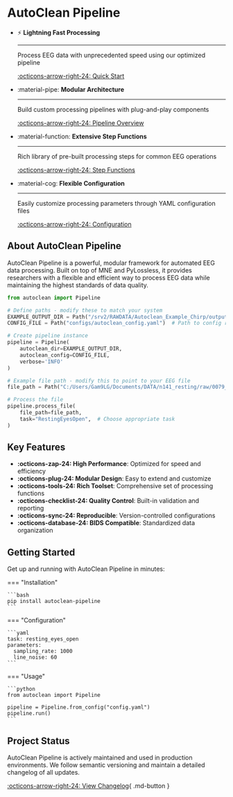 # AutoClean Pipeline

<div class="grid cards" markdown>

-   :zap: __Lightning Fast Processing__

    ---

    Process EEG data with unprecedented speed using our optimized pipeline

    [:octicons-arrow-right-24: Quick Start](getting-started/quick-start.md)

-   :material-pipe: __Modular Architecture__

    ---
    
    Build custom processing pipelines with plug-and-play components

    [:octicons-arrow-right-24: Pipeline Overview](user-guide/pipeline-overview.md)

-   :material-function: __Extensive Step Functions__

    ---
    
    Rich library of pre-built processing steps for common EEG operations

    [:octicons-arrow-right-24: Step Functions](user-guide/step-functions.md)

-   :material-cog: __Flexible Configuration__

    ---
    
    Easily customize processing parameters through YAML configuration files

    [:octicons-arrow-right-24: Configuration](getting-started/configuration.md)

</div>

## About AutoClean Pipeline

AutoClean Pipeline is a powerful, modular framework for automated EEG data processing. Built on top of MNE and PyLossless, it provides researchers with a flexible and efficient way to process EEG data while maintaining the highest standards of data quality.

```python
from autoclean import Pipeline

# Define paths - modify these to match your system
EXAMPLE_OUTPUT_DIR = Path("/srv2/RAWDATA/Autoclean_Example_Chirp/output")  # Where processed data will be stored
CONFIG_FILE = Path("configs/autoclean_config.yaml")  # Path to config relative to this example

# Create pipeline instance
pipeline = Pipeline(
    autoclean_dir=EXAMPLE_OUTPUT_DIR,
    autoclean_config=CONFIG_FILE,
    verbose='INFO'
)

# Example file path - modify this to point to your EEG file
file_path = Path("C:/Users/Gam9LG/Documents/DATA/n141_resting/raw/0079_rest.raw")

# Process the file
pipeline.process_file(
    file_path=file_path,
    task="RestingEyesOpen",  # Choose appropriate task
)
```

## Key Features

- **:octicons-zap-24: High Performance**: Optimized for speed and efficiency
- **:octicons-plug-24: Modular Design**: Easy to extend and customize
- **:octicons-tools-24: Rich Toolset**: Comprehensive set of processing functions
- **:octicons-checklist-24: Quality Control**: Built-in validation and reporting
- **:octicons-sync-24: Reproducible**: Version-controlled configurations
- **:octicons-database-24: BIDS Compatible**: Standardized data organization

## Getting Started

Get up and running with AutoClean Pipeline in minutes:

=== "Installation"

    ```bash
    pip install autoclean-pipeline
    ```

=== "Configuration"

    ```yaml
    task: resting_eyes_open
    parameters:
      sampling_rate: 1000
      line_noise: 60
    ```

=== "Usage"

    ```python
    from autoclean import Pipeline
    
    pipeline = Pipeline.from_config("config.yaml")
    pipeline.run()
    ```

## Project Status

AutoClean Pipeline is actively maintained and used in production environments. We follow semantic versioning and maintain a detailed changelog of all updates.

[:octicons-arrow-right-24: View Changelog](changelog.md){ .md-button }
